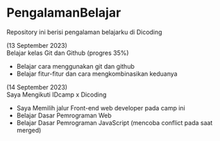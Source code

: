 # PengalamanBelajar
Repository ini berisi pengalaman belajarku di Dicoding

(13 September 2023)   
Belajar kelas Git dan Github (progres 35%)
  * Belajar cara menggunakan git dan github
  * Belajar fitur-fitur dan cara mengkombinasikan keduanya

(14 September 2023)   
Saya Mengikuti IDcamp x Dicoding
  * Saya Memilih jalur Front-end web developer pada camp ini
  * Belajar Dasar Pemrograman Web
  * Belajar Dasar Pemrograman JavaScript 
(mencoba conflict pada saat merged)
